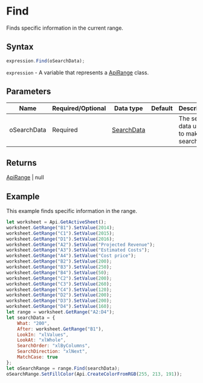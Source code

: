 # Find

Finds specific information in the current range.

## Syntax

```javascript
expression.Find(oSearchData);
```

`expression` - A variable that represents a [ApiRange](../ApiRange.md) class.

## Parameters

| **Name** | **Required/Optional** | **Data type** | **Default** | **Description** |
| ------------- | ------------- | ------------- | ------------- | ------------- |
| oSearchData | Required | [SearchData](../../Enumeration/SearchData.md) |  | The search data used to make search. |

## Returns

[ApiRange](../../ApiRange/ApiRange.md) \| null

## Example

This example finds specific information in the range.

```javascript editor-xlsx
let worksheet = Api.GetActiveSheet();
worksheet.GetRange("B1").SetValue(2014);
worksheet.GetRange("C1").SetValue(2015);
worksheet.GetRange("D1").SetValue(2016);
worksheet.GetRange("A2").SetValue("Projected Revenue");
worksheet.GetRange("A3").SetValue("Estimated Costs");
worksheet.GetRange("A4").SetValue("Cost price");
worksheet.GetRange("B2").SetValue(200);
worksheet.GetRange("B3").SetValue(250);
worksheet.GetRange("B4").SetValue(50);
worksheet.GetRange("C2").SetValue(200);
worksheet.GetRange("C3").SetValue(260);
worksheet.GetRange("C4").SetValue(120);
worksheet.GetRange("D2").SetValue(200);
worksheet.GetRange("D3").SetValue(200);
worksheet.GetRange("D4").SetValue(160);
let range = worksheet.GetRange("A2:D4");
let searchData = {
	What: "200",
	After: worksheet.GetRange("B1"),
	LookIn: "xlValues",
	LookAt: "xlWhole",
	SearchOrder: "xlByColumns",
	SearchDirection: "xlNext",
	MatchCase: true
};
let oSearchRange = range.Find(searchData);
oSearchRange.SetFillColor(Api.CreateColorFromRGB(255, 213, 191));
```

